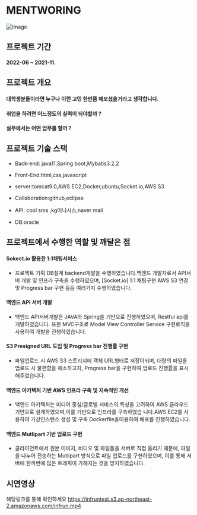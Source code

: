 # MENTWORING

![image](https://user-images.githubusercontent.com/79193811/193780638-73ffea50-a24d-47a6-9b6b-ad1f08d38c35.png)

## 프로젝트 기간

#### 2022-06 ~ 2021-11.

## 프로젝트 개요

#### 대학생분들이라면 누구나 이런 고민 한번쯤 해보셨을거라고 생각합니다.
#### 취업을 하려면 어느정도의 실력이 되야할까 ?
#### 실무에서는 어떤 업무를 할까 ?






## 프로젝트 기술 스택
* Back-end: java11,Spring boot,Mybatis3.2.2

*  Front-End:html,css,javascript

*  server:tomcat9.0,AWS EC2,Docker,ubuntu,Socket.io,AWS S3

*  Collaboration:github,eclipse

*  API: cool sms ,kg이니시스,naver mail

*  DB:oracle

## 프로젝트에서 수행한 역할 및 깨달은 점

#### Sokect.io 활용한 1:1채팅서비스

* 프로젝트 기획 DB설계  backend개발을 수행하였습니다.백엔드 개발자로서 API서버 개발 및 인프라 구축을 수행하였으며, [Socket.io] 1:1   채팅구현 AWS S3 연결 및 Progress bar 구현 등등 여러가지 수행하였습니다.

#### 백엔드 API 서버 개발

* 백엔드 API서버개발은 JAVA와 Spring을 기반으로 진행하였으며, Restful api를 개발하였습니다. 또한 MVC구조로 Model View Controller   Service 구현로직을 사용하여 개발을 진행하였습니다.

#### S3 Presigned URL 도입 및 Progress bar 진행률 구현

*  파일업로드 시 AWS S3 스토리지에 객체 URL형태로 저장이되며, 대량의 파일을 업로드 시 불편함을 해소하고자, Progress bar을 구현하여    업로드 진행률을 표시해주었습니다.

#### 백엔드 아키텍처 기반 AWS 인프라 구축 및 지속적인 개선

* 백엔드 아키텍처는 미디어 중심/글로벌 서비스의 특성을 고려하여 AWS 클라우드 기반으로 설계하였으며,이를 기반으로 인프라를 구축하였습   니다.AWS EC2를 사용하여 가상인스턴스 생성 및 구축 Dockerfile을이용하여 배포를 진행하였습니다.

#### 백엔드 Mutlipart 기반 업로드 구현

* 클라이언트에서 원본 이미지, 비디오 및 파일들을 서버로 직접 올리기 때문에, 파일을 나누어 전송하는 Mutlipart 방식으로 파일 업로드를   구현하였으며, 이를 통해 서버에 한꺼번에 많은 트래픽이 가해지는 것을 방지하였습니다.



## 시연영상

해당링크를 통해 확인하세요
https://infruntest.s3.ap-northeast-2.amazonaws.com/infrun.mp4
